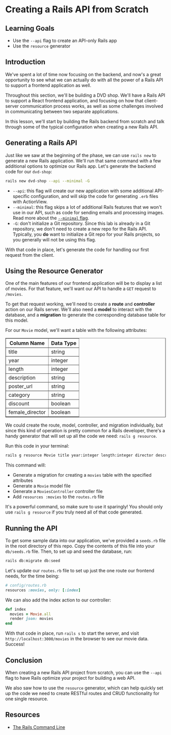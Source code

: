 # Creating a Rails API from Scratch

## Learning Goals

- Use the `--api` flag to create an API-only Rails app
- Use the `resource` generator

## Introduction

We've spent a lot of time now focusing on the backend, and now's a great
opportunity to see what we can actually do with all the power of a Rails API to
support a frontend application as well.

Throughout this section, we'll be building a DVD shop. We'll have a Rails API to
support a React frontend application, and focusing on how that client-server
communication process works, as well as some challenges involved in
communicating between two separate applications.

In this lesson, we'll start by building the Rails backend from scratch and talk
through some of the typical configuration when creating a new Rails API.

## Generating a Rails API

Just like we saw at the beginning of the phase, we can use `rails new` to
generate a new Rails application. We'll run that same command with a few
additional options to optimize our Rails app. Let's generate the backend code
for our `dvd-shop`:

```sh
rails new dvd-shop --api --minimal -G
```

- `--api`: this flag will create our new application with some additional
  API-specific configuration, and will skip the code for generating `.erb` files
  with ActionView.
- `--minimal`: this flag skips a lot of additional Rails features that we
  won't use in our API, such as code for sending emails and processing images.
  Read more about the [`--minimal` flag][--minimal].
- `-G`: don't initialize a Git repository. Since this lab is already in a Git
  repository, we don't need to create a new repo for the Rails API. Typically,
  you **do** want to initialize a Git repo for your Rails projects, so you
  generally will not be using this flag.

With that code in place, let's generate the code for handling our first request
from the client.

## Using the Resource Generator

One of the main features of our frontend application will be to display a list
of movies. For that feature, we'll want our API to handle a `GET` request to
`/movies`.

To get that request working, we'll need to create a **route** and **controller**
action on our Rails server. We'll also need a **model** to interact with the
database, and a **migration** to generate the corresponding database table for
this model.

For our `Movie` model, we'll want a table with the following attributes:

<table border="1" cellpadding="4" cellspacing="0">
  <tr>
    <th>Column Name</th>
    <th>Data Type</th>
  </tr>
  <tr>
    <td>title</td>
    <td>string</td>
  </tr>
  <tr>
    <td>year</td>
    <td>integer</td>
  </tr>
  <tr>
    <td>length</td>
    <td>integer</td>
  </tr>
  <tr>
    <td>description</td>
    <td>string</td>
  </tr>
  <tr>
    <td>poster_url</td>
    <td>string</td>
  </tr>
  <tr>
    <td>category</td>
    <td>string</td>
  </tr>
  <tr>
    <td>discount</td>
    <td>boolean</td>
  </tr>
  <tr>
    <td>female_director</td>
    <td>boolean</td>
  </tr>
</table>

We could create the route, model, controller, and migration individually, but
since this kind of operation is pretty common for a Rails developer, there's a
handy generator that will set up all the code we need: `rails g resource`.

Run this code in your terminal:

```sh
rails g resource Movie title year:integer length:integer director description poster_url category discount:boolean female_director:boolean --no-test-framework
```

This command will:

- Generate a migration for creating a `movies` table with the specified attributes
- Generate a `Movie` model file
- Generate a `MoviesController` controller file
- Add `resources :movies` to the `routes.rb` file

It's a powerful command, so make sure to use it sparingly! You should only use
`rails g resource` if you truly need all of that code generated.

## Running the API

To get some sample data into our application, we've provided a `seeds.rb` file
in the root directory of this repo. Copy the contents of this file into your
`db/seeds.rb` file. Then, to set up and seed the database, run:

```sh
rails db:migrate db:seed
```

Let's update our `routes.rb` file to set up just the one route our frontend
needs, for the time being:

```rb
# config/routes.rb
resources :movies, only: [:index]
```

We can also add the index action to our controller:

```rb
def index
  movies = Movie.all
  render json: movies
end
```

With that code in place, run `rails s` to start the server, and visit
`http://localhost:3000/movies` in the browser to see our movie data. Success!

## Conclusion

When creating a new Rails API project from scratch, you can use the `--api` flag
to have Rails optimize your project for building a web API.

We also saw how to use the `resource` generator, which can help quickly set
up the code we need to create RESTful routes and CRUD functionality for one
single resource.

## Resources

- [The Rails Command Line](https://guides.rubyonrails.org/command_line.html)

[--minimal]: https://bigbinary.com/blog/rails-6-1-adds-minimal-option-support
